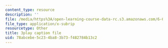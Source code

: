 ```yaml
---
content_type: resource
description: ''
file: /media/https%3A/open-learning-course-data-rc.s3.amazonaws.com/6-004-computation-structures-spring-2017/78abcebe5c234ba83b73f482784b13c2_ZPpuDMk9BOU.srt
file_type: application/x-subrip
resourcetype: Other
title: 3play caption file
uid: 78abcebe-5c23-4ba8-3b73-f482784b13c2
---
```

